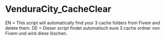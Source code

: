 # VenduraCity_CacheClear
EN = This script will automatically find your 3 cache folders from Fivem and delete them. DE = Dieser script findet automatisch eure 3 cache ordner von Fivem und wird diese löschen. 
